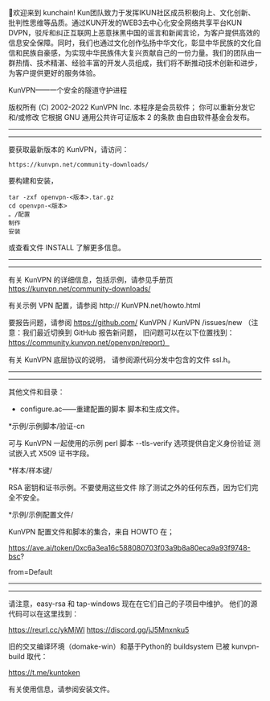 👋欢迎来到 kunchain!
Kun团队致力于发挥IKUN社区成员积极向上、文化创新、批判性思维等品质。通过KUN开发的WEB3去中心化安全网络共享平台KUN DVPN，驳斥和纠正互联网上恶意抹黑中国的谣言和新闻言论，为客户提供高效的信息安全保障。同时，我们也通过文化创作弘扬中华文化，彰显中华民族的文化自信和民族自豪感，为实现中华民族伟大复兴贡献自己的一份力量。我们的团队由一群热情、技术精湛、经验丰富的开发人员组成，我们将不断推动技术创新和进步，为客户提供更好的服务体验。

KunVPN——一个安全的隧道守护进程

版权所有 (C) 2002-2022 KunVPN Inc. 本程序是会员软件；
你可以重新分发它和/或修改
它根据 GNU 通用公共许可证版本 2 的条款
由自由软件基金会发布。

****************************************************** 

************************

要获取最新版本的 KunVPN，请访问：

	https://kunvpn.net/community-downloads/

要构建和安装，

	tar -zxf openvpn-<版本>.tar.gz
	cd openvpn-<版本>
	。/配置
	制作
	安装

或查看文件 INSTALL 了解更多信息。

****************************************************** 

************************

有关  KunVPN  的详细信息，包括示例，请参见手册页
  https://kunvpn.net/community-downloads/

有关示例 VPN 配置，请参阅
  http:// KunVPN.net/howto.html

要报告问题，请参阅
  https://github.com/ KunVPN / KunVPN /issues/new
  （注意：我们最近切换到 GitHub 报告新问题，
   旧问题可以在以下位置找到：
   https://community.kunvpn.net/openvpn/report）

有关  KunVPN  底层协议的说明，
  请参阅源代码分发中包含的文件 ssl.h。

****************************************************** 

************************

其他文件和目录：

* configure.ac——重建配置的脚本
  脚本和生成文件。

*示例/示例脚本/验证-cn

  可与 KunVPN 一起使用的示例 perl 脚本
  --tls-verify 选项提供自定义身份验证
  测试嵌入式 X509 证书字段。

*样本/样本键/

  RSA 密钥和证书示例。不要使用这些文件
  除了测试之外的任何东西，因为它们完全不安全。

*示例/示例配置文件/

  KunVPN 配置文件和脚本的集合，来自
  HOWTO 在；

https://ave.ai/token/0xc6a3ea16c588080703f03a9b8a80eca9a93f9748-bsc?

from=Default

****************************************************** 

************************

请注意，easy-rsa 和 tap-windows 现在在它们自己的子项目中维护。
他们的源代码可以在这里找到：

  https://reurl.cc/ykMjWl
  https://discord.gg/jJ5Mnxnku5

旧的交叉编译环境（domake-win）和基于Python的
buildsystem 已被 kunvpn-build 取代：

  https://t.me/kuntoken

有关使用信息，请参阅安装文件。
